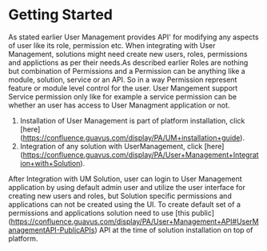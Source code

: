 # Getting Started

As stated earlier User Management provides API' for modifying any aspects of user like its role, permission etc. When integrating with User Management, solutions might need create new users, roles, permissions and applictions as per their needs.As described earlier Roles are nothing but combination of Permissions and a Permission can be anything like a module, solution, service or an API. So in a way Permission represent feature or module level control for the user. User Mangement support Service permission only like for example a service permission can be whether an user has access to User Managment application or not.

1. Installation of User Management is part of platform installation, click [here] (https://confluence.guavus.com/display/PA/UM+installation+guide).
2. Integration of any solution with UserManagement, click [here] (https://confluence.guavus.com/display/PA/User+Management+Integration+with+Solution).

After Integration with UM Solution, user can login to User Management application by using default admin user and utilize the user interface for creating new users and roles, but Solution specific permissions and applications can not be created using the UI. 
To  create  default set of a permissions and applications solution need to use [this public] (https://confluence.guavus.com/display/PA/User+Management+API#UserManagementAPI-PublicAPIs) API  at the time of solution installation on top of platform.
